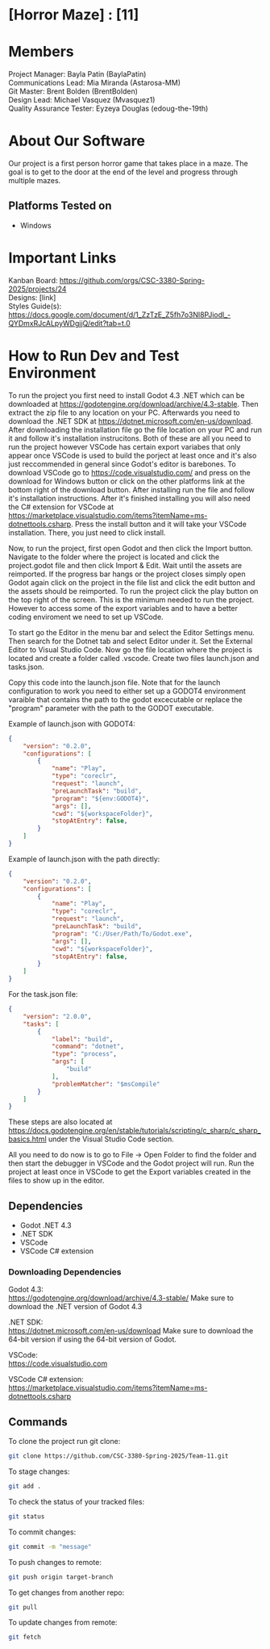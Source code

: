 # [Horror Maze] : [11]
# Members
Project Manager: Bayla Patin (BaylaPatin)\
Communications Lead: Mia Miranda (Astarosa-MM)\
Git Master: Brent Bolden (BrentBolden)\
Design Lead: Michael Vasquez (Mvasquez1)\
Quality Assurance Tester: Eyzeya Douglas (edoug-the-19th)

# About Our Software
Our project is a first person horror game that takes place in a maze. The goal is to get to the door at the end of the level and progress through multiple mazes.
## Platforms Tested on
- Windows
# Important Links
Kanban Board: https://github.com/orgs/CSC-3380-Spring-2025/projects/24 \
Designs: [link]\
Styles Guide(s): https://docs.google.com/document/d/1_ZzTzE_Z5fh7o3Nl8PJiodl_-QYDmxRJcALpyWDgjjQ/edit?tab=t.0

# How to Run Dev and Test Environment
To run the project you first need to install Godot 4.3 .NET which can be downloaded at https://godotengine.org/download/archive/4.3-stable. Then extract the zip file to any location on your PC. 
Afterwards you need to download the .NET SDK at https://dotnet.microsoft.com/en-us/download. After downloading the installation file go the file location on your PC and run it and follow it's installation instrucitons. Both of these are all you need to run the project however VSCode has certain export variabes that only appear once VSCode is used to build the porject at least once and it's also just reccommended in general since Godot's editor is barebones. 
To download VSCode go to https://code.visualstudio.com/ and press on the download for Windows button or click on the other platforms link at the bottom right of the download button. After installing run the file and follow it's installation instructions. After it's finished installing you will also need the C# extension for VSCode at https://marketplace.visualstudio.com/items?itemName=ms-dotnettools.csharp. Press the install button and it will take your VSCode installation. There, you just need to click install.

Now, to run the project, first open Godot and then click the Import button. Navigate to the folder where the project is located and click the project.godot file and then click Import & Edit. Wait until the assets are reimported. If the progress bar hangs or the project closes simply open Godot again click on the project in the file list and click the edit button and the assets should be reimported. To run the project click the play button on the top right of the screen. This is the minimum needed to run the project. However to access some of the export variables and to have a better coding enviroment we need to set up VSCode.

To start go the Editor in the menu bar and select the Editor Settings menu. Then search for the Dotnet tab and select Editor under it. Set the External Editor to Visual Studio Code. Now go the file location where the project is located and create a folder called .vscode. Create two files launch.json and tasks.json.

Copy this code into the launch.json file. Note that for the launch configuration to work you need to either set up a GODOT4 environment varaible that contains the path to the godot excecutable or replace the "program" parameter with the path to the GODOT executable.

Example of launch.json with GODOT4:
```json
{
    "version": "0.2.0",
    "configurations": [
        {
            "name": "Play",
            "type": "coreclr",
            "request": "launch",
            "preLaunchTask": "build",
            "program": "${env:GODOT4}",
            "args": [],
            "cwd": "${workspaceFolder}",
            "stopAtEntry": false,
        }
    ]
}
```
Example of launch.json with the path directly:

```json
{
    "version": "0.2.0",
    "configurations": [
        {
            "name": "Play",
            "type": "coreclr",
            "request": "launch",
            "preLaunchTask": "build",
            "program": "C:/User/Path/To/Godot.exe",
            "args": [],
            "cwd": "${workspaceFolder}",
            "stopAtEntry": false,
        }
    ]
}
```

For the task.json file:
```json
{
    "version": "2.0.0",
    "tasks": [
        {
            "label": "build",
            "command": "dotnet",
            "type": "process",
            "args": [
                "build"
            ],
            "problemMatcher": "$msCompile"
        }
    ]
}
```
These steps are also located at https://docs.godotengine.org/en/stable/tutorials/scripting/c_sharp/c_sharp_basics.html under the Visual Studio Code section.

All you need to do now is to go to File -> Open Folder to find the folder and then start the debugger in VSCode and the Godot project will run. Run the project at least once in VSCode to get the Export variables created in the files to show up in the editor.

## Dependencies
- Godot .NET 4.3 
- .NET SDK
- VSCode
- VSCode C# extension
### Downloading Dependencies
Godot 4.3:\
https://godotengine.org/download/archive/4.3-stable/
Make sure to download the .NET version of Godot 4.3 

.NET SDK:\
https://dotnet.microsoft.com/en-us/download
Make sure to download the 64-bit version if using the 64-bit version of Godot.

VSCode: \
https://code.visualstudio.com 

VSCode C# extension: \
https://marketplace.visualstudio.com/items?itemName=ms-dotnettools.csharp
## Commands

To clone the project run git clone:
```sh
git clone https://github.com/CSC-3380-Spring-2025/Team-11.git
```
To stage changes:
```sh
git add .
```
To check the status of your tracked files:
```sh
git status
```
To commit changes:
```sh
git commit -m "message"
```
To push changes to remote:
```sh
git push origin target-branch
```
To get changes from another repo:
```sh
git pull
```
To update changes from remote:
```sh
git fetch
```

